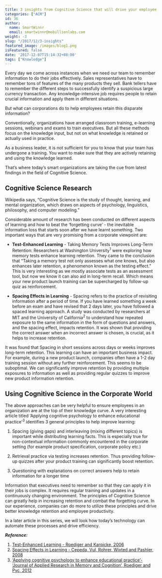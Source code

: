 ```yaml
---
title: 3 insights from Cognitive Science that will drive your employee knowledge
categories: ["ACM"]
id: 36
author:
  name: SmartWinnr
  email: smartwinnr@mobillionlabs.com
weight: -3
slug: "/2017/12/3-insights"
featured_image: /images/blog1.png
isFeatured: false
date: '2017-12-07T15:14:32+08:00'
tags: ["Knowledge"]
---
```


Every day we come across instances when we need our team to remember information to do their jobs effectively. Sales representatives have to remember tons of features of the many products they sell. Bank tellers have to remember the different steps to successfully identify a suspicious large currency transaction. Any knowledge-intensive job requires people to retain crucial information and apply them in different situations.

But what can corporations do to help employees retain this disparate information?

Conventionally, organizations have arranged classroom training, e-learning sessions, webinars and exams to train executives. But all these methods focus on the knowledge input, but not on what knowledge is retained or actually used in practice.

As a business leader, it is not sufficient for you to know that your team has undergone a training. You want to make sure that they are actively retaining and using the knowledge learned.

That’s where today’s smart organizations are taking the cue from latest findings in the field of Cognitive Science.

## Cognitive Science Research

Wikipedia says, “Cognitive Science is the study of thought, learning, and mental organization, which draws on aspects of psychology, linguistics, philosophy, and computer modeling.”

Considerable amount of research has been conducted on different aspects of learning and how to beat the ‘forgetting curve’ - the inevitable information loss that starts soon after we have learnt something. Two important ways that are very promising from a corporate viewpoint are:

  * **Test-Enhanced Learning** - Taking Memory Tests Improves Long-Term Retention: Researchers at Washington University<sup>1</sup> were exploring how memory tests enhance learning retention. They came to the conclusion that “Taking a memory test not only assesses what one knows, but also enhances later retention, a phenomenon known as the testing effect.” This is very interesting as we mostly associate tests as an assessment tool, but now we know it can also aid in long-term recall. Which means your new product launch training can be supercharged by follow-up quiz as reinforcement.

  * **Spacing Effects in Learning** -  Spacing refers to the practice of revisiting information after a period of time. If you have learned something a week before an exam and have revised that 2 days later, you have followed a spaced learning approach. A study was conducted by researchers at MIT and the University of California<sup>2</sup> to understand how repeated exposure to the same information in the form of questions and answers, and the spacing effect, impacts retention. It was shown that providing the correct answer when an incorrect answer is chosen, is crucial, as it helps to increase retention.

It was found that Spacing in short sessions across days or weeks improves long-term retention. This learning can have an important business impact. For example, during a new product launch, companies often have a 1-2 day training session without any further reinforcement. This seems to be suboptimal. We can significantly improve retention by providing multiple exposures to information as well as providing regular quizzes to improve new product information retention.

## Using Cognitive Science in the Corporate World

The above approaches can be very helpful to ensure employees in an organization are at the top of their knowledge curve. A very interesting article titled ‘Applying cognitive psychology to enhance educational practice'<sup>3</sup> identifies 3 general principles to help improve learning:

  1.  Spacing (giving gaps) and interleaving (mixing different topics) is important while distributing learning facts. This is especially true for non-contextual information commonly encountered in the corporate setting (for example product specification, corporate policy etc.)

  2.  Retrieval practice via testing increases retention. Thus providing follow-up quizzes after your product training can significantly boost retention.

  3.  Questioning with explanations on correct answers help to retain information for a longer time

Information that executives need to remember so that they can apply it in their jobs is complex. It requires regular training and updates in a continuously changing environment. The principles of Cognitive Science can greatly help in increasing retention and combat the forgetting curve. In our experience, companies can do more to utilize these principles and drive better knowledge retention and employee productivity.

In a later article in this series, we will look how today’s technology can automate these processes and drive efficiency.

**_Reference:_**

  1.  [Test-Enhanced Learning - Roediger and Karpicke, 2006](http://learninglab.psych.purdue.edu/downloads/2006_Roediger_Karpicke_PsychSci.pdf)
  2.  [Spacing Effects in Learning - Cepeda, Vul, Rohrer, Wixted and Pashler, 2008](http://wixtedlab.ucsd.edu/publications/wixted/Cepeda_Vul_Rohrer_Wixted_Pashler.pdf)
  3.  [‘Applying cognitive psychology to enhance educational practice’- ‘Journal of Applied Research in Memory and Cognition’, Roediger and Pyc, 2012](http://psych.wustl.edu/memory/Roddy%20article%20PDF%27s/Roediger%20&%20Pyc%20(2012)a_MemCog.pdf)
